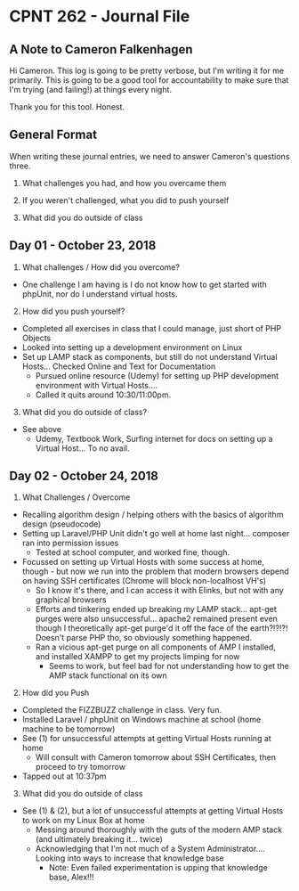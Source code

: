 # CPNT 262 - Journal File


## A Note to Cameron Falkenhagen 

Hi Cameron. This log is going to be pretty verbose, but I'm writing it for me primarily. This is going to be a good 
tool for accountability to make sure that I'm trying (and failing!) at things every night. 

Thank you for this tool. Honest. 


## General Format 

When writing these journal entries, we need to answer Cameron's questions three. 

1) What challenges you had, and how you overcame them

2) If you weren't challenged, what you did to push yourself

3) What did you do outside of class


## Day 01 - October 23, 2018 

1) What challenges / How did you overcome? 

- One challenge I am having is I do not know how to get started with phpUnit, nor do I understand virtual hosts. 

2) How did you push yourself? 

- Completed all exercises in class that I could manage, just short of PHP Objects 
- Looked into setting up a development environment on Linux
- Set up LAMP stack as components, but still do not understand Virtual Hosts... Checked Online and Text for Documentation
    - Pursued online resource (Udemy) for setting up PHP development environment with Virtual Hosts.... 
    - Called it quits around 10:30/11:00pm. 

3) What did you do outside of class?  

- See above 
    - Udemy, Textbook Work, Surfing internet for docs on setting up a Virtual Host... To no avail. 


## Day 02 - October 24, 2018 

1) What Challenges / Overcome 

- Recalling algorithm design / helping others with the basics of algorithm design (pseudocode) 
- Setting up Laravel/PHP Unit didn't go well at home last night... composer ran into permission issues 
    - Tested at school computer, and worked fine, though. 
- Focussed on setting up Virtual Hosts with some success at home, though - but now we run into the problem that 
    modern browsers depend on having SSH certificates (Chrome will block non-localhost VH's) 
    - So I know it's there, and I can access it with Elinks, but not with any graphical browsers 
    - Efforts and tinkering ended up breaking my LAMP stack... apt-get purges were also unsuccessful... apache2 remained 
        present even though I theoretically apt-get purge'd it off the face of the earth?!?!?! Doesn't parse PHP tho, so 
        obviously something happened. 
    - Ran a vicious apt-get purge on all components of AMP I installed, and installed XAMPP to get my projects limping for now 
        - Seems to work, but feel bad for not understanding how to get the AMP stack functional on its own 

2) How did you Push 

- Completed the FIZZBUZZ challenge in class. Very fun. 
- Installed Laravel / phpUnit on Windows machine at school (home machine to be tomorrow) 
- See (1) for unsuccessful attempts at getting Virtual Hosts running at home 
    - Will consult with Cameron tomorrow about SSH Certificates, then proceed to try tomorrow
- Tapped out at 10:37pm 

3) What did you do outside of class 

- See (1) & (2), but a lot of unsuccessful attempts at getting Virtual Hosts to work on my Linux Box at home 
    - Messing around thoroughly with the guts of the modern AMP stack (and ultimately breaking it... twice)
    - Acknowledging that I'm not much of a System Administrator.... Looking into ways to increase that knowledge base
        - Note: Even failed experimentation is upping that knowledge base, Alex!!! 